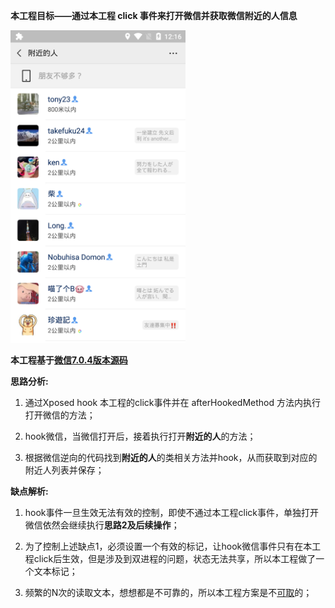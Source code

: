 **本工程目标——通过本工程 click 事件来打开微信并获取微信附近的人信息**

<img src="image/nearby.png" width="280px" height="500px"/>

**本工程基于[微信7.0.4版本源码](../../docs/weixin_7.0.4_source)**

**思路分析:**

1. 通过Xposed hook 本工程的click事件并在 afterHookedMethod 方法内执行打开微信的方法；

2. hook微信，当微信打开后，接着执行打开**附近的人**的方法；

3. 根据微信逆向的代码找到**附近的人**的类相关方法并hook，从而获取到对应的附近人列表并保存；

**缺点解析:**

1. hook事件一旦生效无法有效的控制，即使不通过本工程click事件，单独打开微信依然会继续执行**思路2及后续操作**；

2. 为了控制上述缺点1，必须设置一个有效的标记，让hook微信事件只有在本工程click后生效，但是涉及到双进程的问题，状态无法共享，所以本工程做了一个文本标记；

3. 频繁的N次的读取文本，想想都是不可靠的，所以本工程方案是不[可取](../XposedHookWeiXin3)的；






